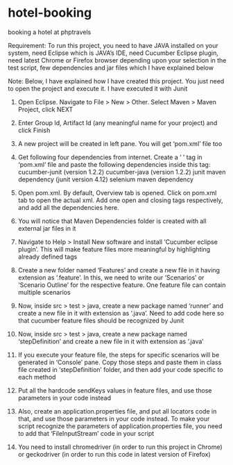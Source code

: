 # hotel-booking
booking a hotel at phptravels

Requirement: To run this project, you need to have JAVA installed on your system, need Eclipse which is JAVA’s IDE, need Cucumber Eclipse plugin, need latest Chrome or Firefox browser depending upon your selection in the test script, few dependencies and jar files which I have explained below

Note: Below, I have explained how I have created this project. You just need to open the project and execute it. I have executed it with Junit

1.	Open Eclipse. Navigate to File > New > Other. Select Maven > Maven Project, click NEXT

2.	Enter Group Id, Artifact Id (any meaningful name for your project) and click Finish

3.	A new project will be created in left pane. You will get ‘pom.xml’ file too

4.	Get following four dependencies from internet. Create a ‘<dependencies> </dependencies>’ tag in ‘pom.xml’ file and paste the following dependencies inside this tag:
cucumber-junit (version 1.2.2)
cucumber-java (version 1.2.2)
junit maven dependency (junit version 4.12)
selenium maven dependency
5.	Open pom.xml. By default, Overview tab is opened. Click on pom.xml tab to open the actual xml. Add one open and closing <dependencies> tags respectively, and add all the dependencies here.

6.	You will notice that Maven Dependencies folder is created with all external jar files in it

7.	Navigate to Help > Install New software and install ‘Cucumber eclipse plugin’. This will make feature files more meaningful by highlighting already defined tags

8.	Create a new folder named ‘Features’ and create a new file in it having extension as ‘.feature’. In this, we need to write our ‘Scenarios’ or ‘Scenario Outline’ for the respective feature. One feature file can contain multiple scenarios

9.	Now, inside src > test > java, create a new package named ‘runner’ and create a new file in it with extension as ‘.java’. Need to add code here so that cucumber feature files should be recognized by Junit

10.	Now, inside src > test > java, create a new package named ‘stepDefinition’ and create a new file in it with extension as ‘.java’

11.	If you execute your feature file, the steps for specific scenarios will be generated in ‘Console’ pane. Copy those steps and paste them in class file created in ‘stepDefinition’ folder, and then add your code specific to each method

12.	Put all the hardcode sendKeys values in feature files, and use those parameters in your code instead

13.	Also, create an application.properties file, and put all locators code in that, and use those parameters in your code instead. To make your script recognize the parameters of application.properties file, you need to add that ‘FileInputStream’ code in your script

14. You need to install chromedriver (in order to run this project in Chrome) or geckodriver (in order to run this code in latest version of Firefox)
